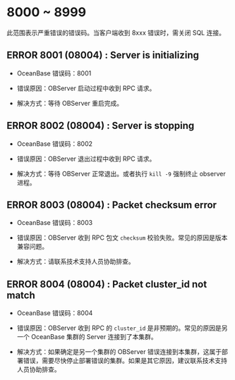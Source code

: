 8000 ~ 8999
=================================

此范围表示严重错误的错误码。当客户端收到 8xxx 错误时，需关闭 SQL 连接。

ERROR 8001 (08004) : Server is initializing
----------------------------------------------------------------

* OceanBase 错误码：8001

* 错误原因：OBServer 启动过程中收到 RPC 请求。

* 解决方式：等待 OBServer 重启完成。

ERROR 8002 (08004) : Server is stopping
------------------------------------------------------------

* OceanBase 错误码：8002

* 错误原因：OBServer 退出过程中收到 RPC 请求。

* 解决方式：等待 OBServer 正常退出。或者执行 `kill -9` 强制终止 observer 进程。

ERROR 8003 (08004) : Packet checksum error
---------------------------------------------------------------

* OceanBase 错误码：8003

* 错误原因：OBServer 收到 RPC 包文 `checksum` 校验失败。常见的原因是版本兼容问题。

* 解决方式：请联系技术支持人员协助排查。

ERROR 8004 (08004) : Packet cluster_id not match
---------------------------------------------------------------------

* OceanBase 错误码：8004

* 错误原因：OBServer 收到 RPC 的 `cluster_id` 是非预期的。常见的原因是另一个 OceanBase 集群的 Server 连接到了本集群。

* 解决方式：如果确定是另一个集群的 OBServer 错误连接到本集群，这属于部署错误，需要尽快停止部署错误的集群。如果是其它原因，建议联系技术支持人员协助排查。
